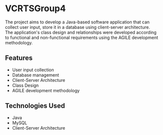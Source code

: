 # VCRTSGroup4

The project aims to develop a Java-based software application that can collect user input, store it in a database using client-server architecture. The application's class design and relationships were developed according to functional and non-functional requirements using the AGILE development methodology.

## Features
- User input collection
- Database management 
- Client-Server Architecture
- Class Design 
- AGILE development methodology

## Technologies Used
- Java 
- MySQL
- Client-Server Architecture
